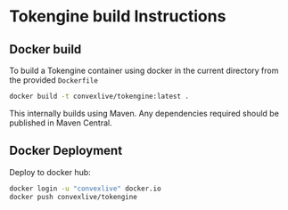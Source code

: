 # Tokengine build Instructions

## Docker build

To build a Tokengine container using docker in the current directory from the provided `Dockerfile`

```bash
docker build -t convexlive/tokengine:latest .
```

This internally builds using Maven. Any dependencies required should be published in Maven Central.

## Docker Deployment

Deploy to docker hub:

```bash
docker login -u "convexlive" docker.io
docker push convexlive/tokengine
```